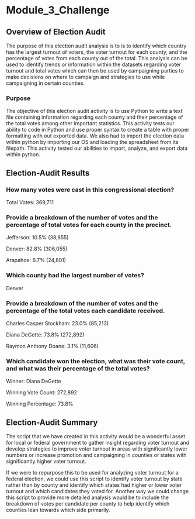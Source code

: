 # Module_3_Challenge

## Overview of Election Audit

The purpose of this election audit analysis is to is to identify which country has the largest turnout of voters, the voter turnout for each county, and the percentage of votes from each county out of the total. This analysis can be used to identify trends or information within the datasets regarding voter turnout and total votes which can then be used by campaigning parties to make decisions on where to campaign and strategies to use while campaigning in certain counties. 


### Purpose

The objective of this election audit activity is to use Python to write a text file containing information regarding each county and their percentage of the total votes among other important statistics. This activity tests our ability to code in Python and use proper syntax to create a table with proper formatting with out exported data. We also had to import the election data within python by importing our OS and loading the spreadsheet from its filepath. This activity tested our abilities to import, analyze, and export data within python.

## Election-Audit Results

### How many votes were cast in this congressional election?

Total Votes: 369,711

### Provide a breakdown of the number of votes and the percentage of total votes for each county in the precinct.

Jefferson: 10.5% (38,855)

Denver: 82.8% (306,055)

Arapahoe: 6.7% (24,801)

### Which county had the largest number of votes?

Denver

### Provide a breakdown of the number of votes and the percentage of the total votes each candidate received.

Charles Casper Stockham: 23.0% (85,213)

Diana DeGette: 73.8% (272,892)

Raymon Anthony Doane: 3.1% (11,606)

### Which candidate won the election, what was their vote count, and what was their percentage of the total votes?

Winner: Diana DeGette

Winning Vote Count: 272,892

Winning Percentage: 73.8%





## Election-Audit Summary

The script that we have created in this activity would be a wonderful asset for local or federal government to gather insight regarding voter turnout and develop strategies to improve voter turnout in areas with significantly lower numbers or increase promotion and campaigning in counties or states with significantly higher voter turnout. 

If we were to repurpose this to be used for analyzing voter turnout for a federal election, we could use this script to identify voter turnout by state rather than by county and identify which states had higher or lower voter turnout and which candidates they voted for. Another way we could change this script to provide more detailed analysis would be to include the breakdown of votes per candidate per county to help identify which counties lean towards which side primarily. 


